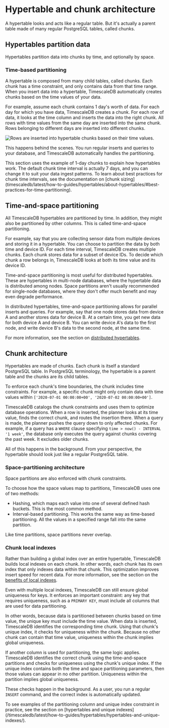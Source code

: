 # Hypertable and chunk architecture
A hypertable looks and acts like a regular table. But it's actually a parent
table made of many regular PostgreSQL tables, called chunks.

## Hypertables partition data
Hypertables partition data into chunks by time, and optionally by space.

### Time-based partitioning
A hypertable is composed from many child tables, called chunks. Each chunk has a
time constraint, and only contains data from that time range. When you insert
data into a hypertable, TimescaleDB automatically creates chunks based on the time values of your data.

For example, assume each chunk contains 1 day's worth of data. For each day for
which you have data, TimescaleDB creates a chunk. For each row of data, it looks
at the time column and inserts the data into the right chunk. All rows with time
values from the same day are inserted into the same chunk. Rows belonging to
different days are inserted into different chunks.

<img class="main-content__illustration"
src="https://s3.amazonaws.com/assets.timescale.com/docs/images/getting-started/hypertables-chunks.png"
alt="Rows are inserted into hypertable chunks based on their time values." />

This happens behind the scenes. You run regular inserts and queries to your
database, and TimescaleDB automatically handles the partitioning.

<highlight type="note">
This section uses the example of 1-day chunks to explain how hypertables work.
The default chunk time interval is actually 7 days, and you can change it to
suit your data ingest patterns. To learn about best practices for chunk time
intervals, see the documentation on
[chunk sizing](timescaledb/latest/how-to-guides/hypertables/about-hypertables/#best-practices-for-time-partitioning).
</highlight>

## Time-and-space partitioning
All TimescaleDB hypertables are partitioned by time. In addition, they might
also be partitioned by other columns. This is called time-and-space
partitioning.

For example, say that you are collecting sensor data from multiple devices and
storing it in a hypertable. You can choose to partition the data by both time
and device ID. For each time interval, TimescaleDB creates multiple chunks. Each
chunk stores data for a subset of device IDs. To decide which chunk a row
belongs in, TimescaleDB looks at both its time value and its device ID.

Time-and-space partitioning is most useful for distributed hypertables. These
are hypertables in multi-node databases, where the hypertable data is
distributed among nodes. Space partitions aren't usually recommended for
single-node databases, where they don't offer much benefit and may even degrade
performance.

In distributed hypertables, time-and-space partitioning allows for parallel
inserts and queries. For example, say that one node stores data from device A
and another stores data for device B. At a certain time, you get new data for
both device A and device B. You can write device A's data to the first node, and
write device B's data to the second node, at the same time.

For more information, see the section on
[distributed hypertables][distributed-hypertables].

## Chunk architecture
Hypertables are made of chunks. Each chunk is itself a standard PostgreSQL
table. In PostgreSQL terminology, the hypertable is a parent table and the
chunks are its child tables.

To enforce each chunk's time boundaries, the chunk includes time constraints.
For example, a specific chunk might only contain data with time values within
`['2020-07-01 00:00:00+00', '2020-07-02 00:00:00+00']`.

TimescaleDB catalogs the chunk constraints and uses them to optimize database
operations. When a row is inserted, the planner looks at its time value, finds
the correct chunk, and routes the insertion there. When a query is made, the
planner pushes the query down to only affected chunks. For example, if a query
has a `WHERE` clause specifying `time > now() - INTERVAL '1 week'`, the database
only executes the query against chunks covering the past week. It excludes older
chunks.

All of this happens in the background. From your perspective, the hypertable
should look just like a regular PostgreSQL table.

### Space-partitioning architecture
Space partitions are also enforced with chunk constraints.

To choose how the space values map to partitions, TimescaleDB uses one of two
methods:
*   Hashing, which maps each value into one of several defined hash buckets.
    This is the most common method.
*   Interval-based partitioning. This works the same way as time-based
    partitioning. All the values in a specified range fall into the same
    partition.

Like time partitions, space partitions never overlap.

### Chunk local indexes
Rather than building a global index over an entire hypertable, TimescaleDB
builds local indexes on each chunk. In other words, each chunk has its own index
that only indexes data within that chunk. This optimization improves insert
speed for recent data. For more information, see the section on the
[benefits of local indexes][hypertable-benefits-indexes].

<!-- TODO: insert local indexes diagram -->

Even with multiple local indexes, TimescaleDB can still ensure global uniqueness
for keys. It enforces an important constraint: any key that requires uniqueness,
such as a `PRIMARY KEY`, must include all columns that are used for data
partitioning.

In other words, because data is partitioned between chunks based on time value,
the unique key must include the time value. When data is inserted, TimescaleDB
identifies the corresponding time chunk. Using that chunk's unique index, it
checks for uniqueness within the chunk. Because no other chunk can contain that
time value, uniqueness within the chunk implies global uniqueness.

<!-- TODO: insert local indexes and time partitioning diagram -->

If another column is used for partitioning, the same logic applies. TimescaleDB
identifies the correct chunk using the time-and-space partitions and checks for
uniqueness using the chunk's unique index. If the unique index contains both
the time and space partitioning parameters, then those values can appear in no
other partition. Uniqueness within the partition implies global uniqueness.

These checks happen in the background. As a user, you run a regular `INSERT`
command, and the correct index is automatically updated.

<highlight type="note">
To see examples of the partitioning column and unique index constraint in
practice, see the section on
[hypertables and unique indexes](/timescaledb/latest/how-to-guides/hypertables/hypertables-and-unique-indexes/).
</highlight>

[distributed-hypertables]: /timescaledb/:currentVersion:/overview/core-concepts/distributed-hypertables/
[hypertable-benefits-indexes]: /timescaledb/:currentVersion:/overview/core-concepts/hypertables-and-chunks/hypertables-and-chunks-benefits/#faster-index-updates
